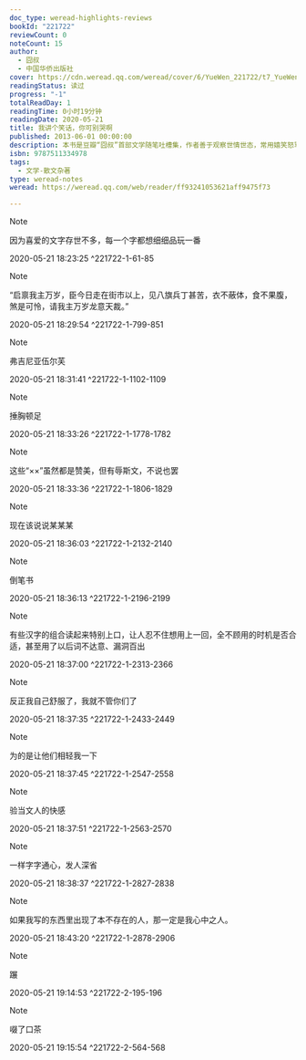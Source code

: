 ```yaml
---
doc_type: weread-highlights-reviews
bookId: "221722"
reviewCount: 0
noteCount: 15
author:
  - 囧叔
  - 中国华侨出版社
cover: https://cdn.weread.qq.com/weread/cover/6/YueWen_221722/t7_YueWen_221722.jpg
readingStatus: 读过
progress: "-1"
totalReadDay: 1
readingTime: 0小时19分钟
readingDate: 2020-05-21
title: 我讲个笑话，你可别哭啊
published: 2013-06-01 00:00:00
description: 本书是豆瓣“囧叔”首部文学随笔吐槽集，作者善于观察世情世态，常用嬉笑怒骂，幽默且犀利的文笔来描写身边所见到的人、所发生的事，趣味盎然的人情世态，或叙或议或抒情，生活气息浓厚。全书内容尝试从每一个凡人身上，发掘出不凡的故事……更意在告诉读者“世界上根本就没有凡人、庸人，每个人都是一个庞大的故事的主角”。
isbn: 9787511334978
tags:
  - 文学-散文杂著
type: weread-notes
weread: https://weread.qq.com/web/reader/ff93241053621aff9475f73

---
```





> [!NOTE] 
> 因为喜爱的文字存世不多，每一个字都想细细品玩一番
> 
> 2020-05-21 18:23:25 ^221722-1-61-85

> [!NOTE] 
> “启禀我主万岁，臣今日走在街市以上，见八旗兵丁甚苦，衣不蔽体，食不果腹，煞是可怜，请我主万岁龙意天裁。”
> 
> 2020-05-21 18:29:54 ^221722-1-799-851

> [!NOTE] 
> 弗吉尼亚伍尔芙
> 
> 2020-05-21 18:31:41 ^221722-1-1102-1109

> [!NOTE] 
> 捶胸顿足
> 
> 2020-05-21 18:33:26 ^221722-1-1778-1782

> [!NOTE] 
> 这些“××”虽然都是赞美，但有辱斯文，不说也罢
> 
> 2020-05-21 18:33:36 ^221722-1-1806-1829

> [!NOTE] 
> 现在该说说某某某
> 
> 2020-05-21 18:36:03 ^221722-1-2132-2140

> [!NOTE] 
> 倒笔书
> 
> 2020-05-21 18:36:13 ^221722-1-2196-2199

> [!NOTE] 
> 有些汉字的组合读起来特别上口，让人忍不住想用上一回，全不顾用的时机是否合适，甚至用了以后词不达意、漏洞百出
> 
> 2020-05-21 18:37:00 ^221722-1-2313-2366

> [!NOTE] 
> 反正我自己舒服了，我就不管你们了
> 
> 2020-05-21 18:37:35 ^221722-1-2433-2449

> [!NOTE] 
> 为的是让他们相轻我一下
> 
> 2020-05-21 18:37:45 ^221722-1-2547-2558

> [!NOTE] 
> 验当文人的快感
> 
> 2020-05-21 18:37:51 ^221722-1-2563-2570

> [!NOTE] 
> 一样字字通心，发人深省
> 
> 2020-05-21 18:38:37 ^221722-1-2827-2838

> [!NOTE] 
> 如果我写的东西里出现了本不存在的人，那一定是我心中之人。
> 
> 2020-05-21 18:43:20 ^221722-1-2878-2906



> [!NOTE] 
> 蹍
> 
> 2020-05-21 19:14:53 ^221722-2-195-196

> [!NOTE] 
> 啜了口茶
> 
> 2020-05-21 19:15:54 ^221722-2-564-568












































